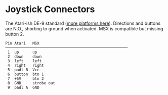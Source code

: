 Joystick Connectors
===================

The Atari-ish DE-9 standard ([more platforms here][wp atjoy other]).
Directions and buttons are N.O., shorting to ground when activated.
MSX is compatible but missing button 2.

    Pin Atari   MSX
    ──────────────────────────────────────────────────────
     1  up      up
     2  down    down
     3  left    left
     4  right   right
     5  padl B  Vcc
     6  button  btn 1
     7  +5V     btn 2
     8  GND     strobe out
     9  padl A  GND



<!-------------------------------------------------------------------->
[wp atjoy other]: https://en.wikipedia.org/wiki/Atari_joystick_port#Other_platforms
